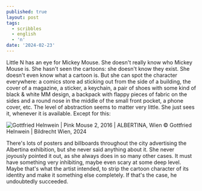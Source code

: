 ```yaml
---
published: true
layout: post
tags:
  - scribbles
  - english
  - 'n'
date: '2024-02-23'
---
```

Little N has an eye for Mickey Mouse. She doesn't really know who Mickey Mouse is. She hasn't seen the cartoons: she doesn't know they exist. She doesn't even know what a cartoon is. But she can spot the character everywhere: a comics store ad sticking out from the side of a building, the cover of a magazine, a sticker, a keychain, a pair of shoes with some kind of black & white MM design, a backpack with flappy pieces of fabric on the sides and a round nose in the middle of the small front pocket, a phone cover, etc. The level of abstraction seems to matter very little. She just sees it, whenever it is available. 
Except for this: 


![Gottfried Helnwein | Pink Mouse 2, 2016 | ALBERTINA, Wien © Gottfried Helnwein | Bildrecht Wien, 2024]({{site.baseurl}}/_posts/gottfried_helnwein_pink_mouse_2_albertina_wien_c_gottfried-helnwein_bildrecht_wien_2023.1200x0.jpg)

There's lots of posters and billboards throughout the city advertising the Albertina exhibition, but she never said anything about it. She never joyously pointed it out, as she always does in so many other cases. It must have something very inhibiting, maybe even scary at some deep level. Maybe that's what the artist intended, to strip the cartoon character of its identity and make it something else completely. If that's the case, he undoubtedly succeeded.
